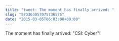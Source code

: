 ```yaml
---
title: "tweet: The moment has finally arrived: "
slug: "573363057075736576"
date: "2015-03-05T06:03:00+00:00"
---
```

The moment has finally arrived: "CSI: Cyber"!